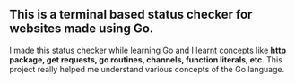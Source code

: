 ## This is a terminal based status checker for websites made using Go.

I made this status checker while learning Go and I learnt concepts like **http package, get requests, go routines, channels, function literals, etc**.
This project really helped me understand various concepts of the Go language.

